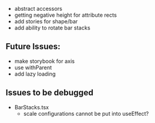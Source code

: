 * abstract accessors
* getting negative height for attribute rects
* add stories for shape/bar
* add ability to rotate bar stacks

## Future Issues:  
* make storybook for axis
* use withParent
* add lazy loading

## Issues to be debugged
* BarStacks.tsx
  * scale configurations cannot be put into useEffect?

